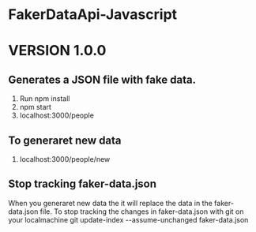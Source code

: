 # FakerDataApi-Javascript
# VERSION 1.0.0

## Generates a JSON file with fake data.

1. Run npm install
2. npm start
3. localhost:3000/people

## To generaret new data

1. localhost:3000/people/new

## Stop tracking faker-data.json

When you generaret new data the it will replace the data in the faker-data.json file.
To stop tracking the changes in faker-data.json with git on your localmachine
git update-index --assume-unchanged faker-data.json